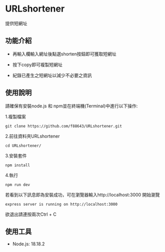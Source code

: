 # URLshortener

提供短網址

## 功能介紹

- 再輸入欄輸入網址後點選shorten按鈕即可獲取短網址
* 按下copy即可複製短網址
+ 紀錄已產生之短網址以減少不必要之資訊

## 使用說明

請確保有安裝node.js 和 npm並在終端機(Terminal)中進行以下操作:

1.複製檔案
```
git clone https://github.com/f88643/URLshortener.git

```
2.前往資料夾URLshortener
```
cd URLshortener/
```
3.安裝套件
```
npm install
```
4.執行
```
npm run dev
```
若看到以下訊息即為安裝成功，可在瀏覽器輸入http://localhost:3000 開始瀏覽
```
express server is running on http://localhost:3000
```

欲退出請連按兩次Ctrl + C
## 使用工具
- Node.js: 18.18.2

